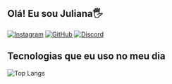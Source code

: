 ## Olá! Eu sou Juliana🖐️

[![Instagram](https://img.shields.io/badge/Instagram-E4405F?style=for-the-badge&logo=instagram&logoColor=white)](https://www.instagram.com/jbs_code/)
[![GitHub](https://img.shields.io/badge/GitHub-100000?style=for-the-badge&logo=github&logoColor=white)](https://github.com/betacrinjola)
[![Discord](https://img.shields.io/badge/Discord-7289DA?style=for-the-badge&logo=discord&logoColor=white)](https://discord.com/@me)

## Tecnologias que eu uso no meu dia

![Top Langs](https://github-readme-stats.vercel.app/api/top-langs/?username=betacrinjola&layout=compact)

